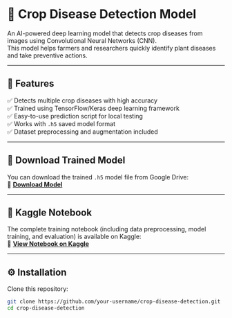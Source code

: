 # 🌾 Crop Disease Detection Model

An AI-powered deep learning model that detects crop diseases from images using Convolutional Neural Networks (CNN).  
This model helps farmers and researchers quickly identify plant diseases and take preventive actions.

---

## 📌 Features
✅ Detects multiple crop diseases with high accuracy  
✅ Trained using TensorFlow/Keras deep learning framework  
✅ Easy-to-use prediction script for local testing  
✅ Works with `.h5` saved model format  
✅ Dataset preprocessing and augmentation included  

---

## 📂 Download Trained Model
You can download the trained `.h5` model file from Google Drive:  
🔗 [**Download Model**](https://drive.google.com/file/d/10y_AMIwpk7Z5CZxXup8FpJ0rPzcI_fU-/view?usp=sharing)

---

## 📒 Kaggle Notebook
The complete training notebook (including data preprocessing, model training, and evaluation) is available on Kaggle:  
🔗 [**View Notebook on Kaggle**](https://www.kaggle.com/code/shobhitsrivastava13/crop-desase-dection-model)

---

## ⚙ Installation
Clone this repository:
```bash
git clone https://github.com/your-username/crop-disease-detection.git
cd crop-disease-detection
